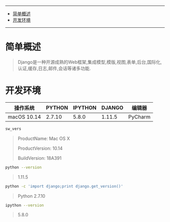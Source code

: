 ----

* [简单概述](#简单概述)
* [开发环境](#开发环境)

---



# 简单概述

> Django是一种开源成熟的Web框架,集成模型,模版,视图,表单,后台,国际化,认证,缓存,日志,邮件,会话等诸多功能.

# 开发环境

| 操作系统    | PYTHON | IPYTHON | DJANGO | 编辑器  |
| ----------- | ------ | ------- | ------ | ------- |
| macOS 10.14 | 2.7.10 | 5.8.0   | 1.11.5 | PyCharm |

```bash
sw_vers
```

> ProductName:	Mac OS X
>
> ProductVersion:	10.14
>
> BuildVersion:	18A391

```bash
python --version
```

> 1.11.5

```bash
python -c 'import django;print django.get_version()'
```

> Python 2.7.10

```bash
ipython --version
```

> 5.8.0